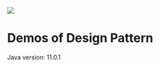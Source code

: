 ![](https://github.com/mali-tian/design-pattern-demo/workflows/Unit%20Test/badge.svg?branch=master)

# Demos of Design Pattern

Java version: 11.0.1

